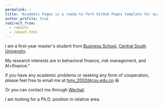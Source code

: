 ```yaml
---
permalink: /
title: "Academic Pages is a ready-to-fork GitHub Pages template for academic personal websites"
author_profile: true
redirect_from: 
  - /about/
  - /about.html
---
```


I am a first-year master's student from [Business School](https://bs.csu.edu.cn/), [Central South University](https://www.csu.edu.cn/index.htm).

My research interests are in behavioral finance, risk management, and AI+finance."

If you have any academic problems or seeking any form of cooperation, please feel free to email me at hmy_2002@csu.edu.cn 😃

Or you can contact me through [Wechat](../images/wechat.png).

I am looking for a Ph.D. position in relative area.
